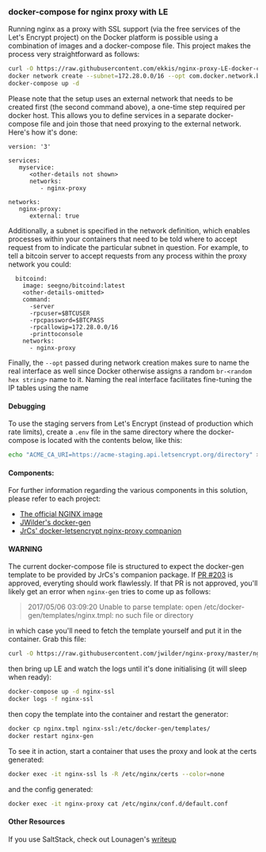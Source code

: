 ### docker-compose for nginx proxy with LE

Running nginx as a proxy with SSL support (via the free services of the Let's Encrypt project) on the Docker platform is possible using a combination of images and a docker-compose file.  This project makes the process very straightforward as follows:

```bash
curl -O https://raw.githubusercontent.com/ekkis/nginx-proxy-LE-docker-compose/master/docker-compose.yml
docker network create --subnet=172.28.0.0/16 --opt com.docker.network.bridge.name=nginx-proxy nginx-proxy
docker-compose up -d
```

Please note that the setup uses an external network that needs to be created first (the second command above), a one-time step required per docker host.  This allows you to define services in a separate docker-compose file and join those that need proxying to the external network.  Here's how it's done:

```
version: '3'

services:
   myservice:
      <other-details not shown>
      networks:
         - nginx-proxy

networks:
   nginx-proxy:
      external: true
```

Additionally, a subnet is specified in the network definition, which enables processes within your containers that need to be told where to accept request from to indicate the particular subnet in question.  For example, to tell a bitcoin server to accept requests from any process within the proxy network you could:

```
  bitcoind:
    image: seegno/bitcoind:latest
    <other-details-omitted>
    command:
      -server
      -rpcuser=$BTCUSER
      -rpcpassword=$BTCPASS
      -rpcallowip=172.28.0.0/16
      -printtoconsole
    networks:
      - nginx-proxy
```

Finally, the `--opt` passed during network creation makes sure to name the real interface as well since Docker otherwise assigns a random `br-<random hex string>` name to it.  Naming the real interface facilitates fine-tuning the IP tables using the name

#### Debugging

To use the staging servers from Let's Encrypt (instead of production which rate limits), create a `.env` file in the same directory where the docker-compose is located with the contents below, like this:

```bash 
echo "ACME_CA_URI=https://acme-staging.api.letsencrypt.org/directory" >> .env
```
#### Components:

For further information regarding the various components in this solution, please refer to each project:

* [The official NGINX image](https://github.com/nginxinc/docker-nginx)
* [JWilder's docker-gen](https://github.com/jwilder/docker-gen)
* [JrCs' docker-letsencrypt nginx-proxy companion ](https://github.com/JrCs/docker-letsencrypt-nginx-proxy-companion)

#### WARNING

The current docker-compose file is structured to expect the docker-gen template to be provided by JrCs's companion package.  If [PR #203](https://github.com/JrCs/docker-letsencrypt-nginx-proxy-companion/pull/203) is approved, everyting should work flawlessly.  If that PR is not approved, you'll likely get an error when `nginx-gen` tries to come up as follows:

> 2017/05/06 03:09:20 Unable to parse template: open /etc/docker-gen/templates/nginx.tmpl: no such file or directory

in which case you'll need to fetch the template yourself and put it in the container.  Grab this file:

```bash
curl -O https://raw.githubusercontent.com/jwilder/nginx-proxy/master/nginx.tmpl
```

then bring up LE and watch the logs until it's done initialising (it will sleep when ready):

```bash
docker-compose up -d nginx-ssl
docker logs -f nginx-ssl
```

then copy the template into the container and restart the generator:

```bash
docker cp nginx.tmpl nginx-ssl:/etc/docker-gen/templates/
docker restart nginx-gen
```

To see it in action, start a container that uses the proxy and look at the certs generated:

```bash
docker exec -it nginx-ssl ls -R /etc/nginx/certs --color=none
```

and the config generated:

```bash
docker exec -it nginx-proxy cat /etc/nginx/conf.d/default.conf
```

#### Other Resources

If you use SaltStack, check out Lounagen's [writeup](https://github.com/lounagen/nginx-proxy-saltstack-network-creation)
